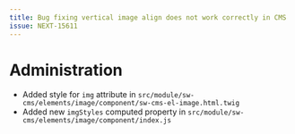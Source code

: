 ```yaml
---
title: Bug fixing vertical image align does not work correctly in CMS
issue: NEXT-15611
---
```

# Administration
* Added style for `img` attribute in `src/module/sw-cms/elements/image/component/sw-cms-el-image.html.twig`
* Added new `imgStyles` computed property in `src/module/sw-cms/elements/image/component/index.js`
